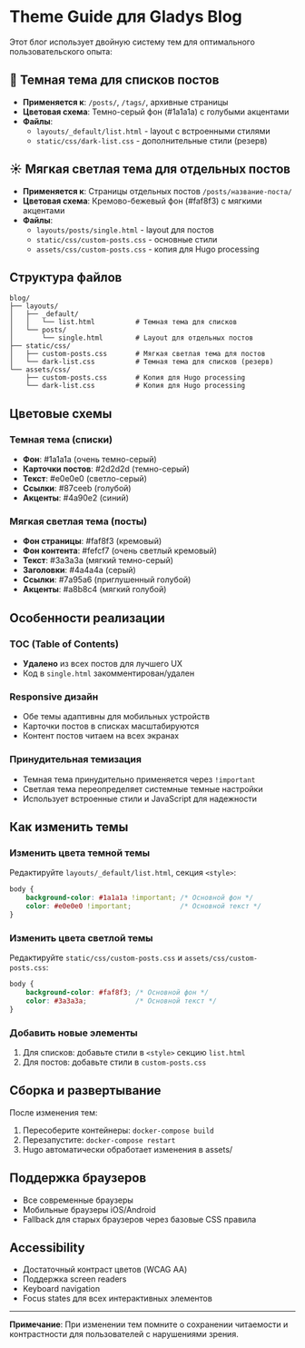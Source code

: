 # Theme Guide для Gladys Blog

Этот блог использует двойную систему тем для оптимального пользовательского опыта:

## 🌙 Темная тема для списков постов
- **Применяется к**: `/posts/`, `/tags/`, архивные страницы
- **Цветовая схема**: Темно-серый фон (#1a1a1a) с голубыми акцентами
- **Файлы**: 
  - `layouts/_default/list.html` - layout с встроенными стилями
  - `static/css/dark-list.css` - дополнительные стили (резерв)

## ☀️ Мягкая светлая тема для отдельных постов
- **Применяется к**: Страницы отдельных постов `/posts/название-поста/`
- **Цветовая схема**: Кремово-бежевый фон (#faf8f3) с мягкими акцентами
- **Файлы**:
  - `layouts/posts/single.html` - layout для постов
  - `static/css/custom-posts.css` - основные стили
  - `assets/css/custom-posts.css` - копия для Hugo processing

## Структура файлов

```
blog/
├── layouts/
│   ├── _default/
│   │   └── list.html          # Темная тема для списков
│   └── posts/
│       └── single.html        # Layout для отдельных постов
├── static/css/
│   ├── custom-posts.css       # Мягкая светлая тема для постов
│   └── dark-list.css          # Темная тема для списков (резерв)
└── assets/css/
    ├── custom-posts.css       # Копия для Hugo processing
    └── dark-list.css          # Копия для Hugo processing
```

## Цветовые схемы

### Темная тема (списки)
- **Фон**: #1a1a1a (очень темно-серый)
- **Карточки постов**: #2d2d2d (темно-серый)
- **Текст**: #e0e0e0 (светло-серый)  
- **Ссылки**: #87ceeb (голубой)
- **Акценты**: #4a90e2 (синий)

### Мягкая светлая тема (посты)
- **Фон страницы**: #faf8f3 (кремовый)
- **Фон контента**: #fefcf7 (очень светлый кремовый)
- **Текст**: #3a3a3a (мягкий темно-серый)
- **Заголовки**: #4a4a4a (серый)
- **Ссылки**: #7a95a6 (приглушенный голубой)
- **Акценты**: #a8b8c4 (мягкий голубой)

## Особенности реализации

### TOC (Table of Contents)
- **Удалено** из всех постов для лучшего UX
- Код в `single.html` закомментирован/удален

### Responsive дизайн
- Обе темы адаптивны для мобильных устройств
- Карточки постов в списках масштабируются
- Контент постов читаем на всех экранах

### Принудительная темизация
- Темная тема принудительно применяется через `!important`
- Светлая тема переопределяет системные темные настройки
- Использует встроенные стили и JavaScript для надежности

## Как изменить темы

### Изменить цвета темной темы
Редактируйте `layouts/_default/list.html`, секция `<style>`:
```css
body {
    background-color: #1a1a1a !important; /* Основной фон */
    color: #e0e0e0 !important;            /* Основной текст */
}
```

### Изменить цвета светлой темы
Редактируйте `static/css/custom-posts.css` и `assets/css/custom-posts.css`:
```css
body {
    background-color: #faf8f3; /* Основной фон */
    color: #3a3a3a;            /* Основной текст */
}
```

### Добавить новые элементы
1. Для списков: добавьте стили в `<style>` секцию `list.html`
2. Для постов: добавьте стили в `custom-posts.css`

## Сборка и развертывание

После изменения тем:
1. Пересоберите контейнеры: `docker-compose build`
2. Перезапустите: `docker-compose restart`
3. Hugo автоматически обработает изменения в assets/

## Поддержка браузеров

- Все современные браузеры
- Мобильные браузеры iOS/Android  
- Fallback для старых браузеров через базовые CSS правила

## Accessibility

- Достаточный контраст цветов (WCAG AA)
- Поддержка screen readers
- Keyboard navigation
- Focus states для всех интерактивных элементов

---

**Примечание**: При изменении тем помните о сохранении читаемости и контрастности для пользователей с нарушениями зрения.